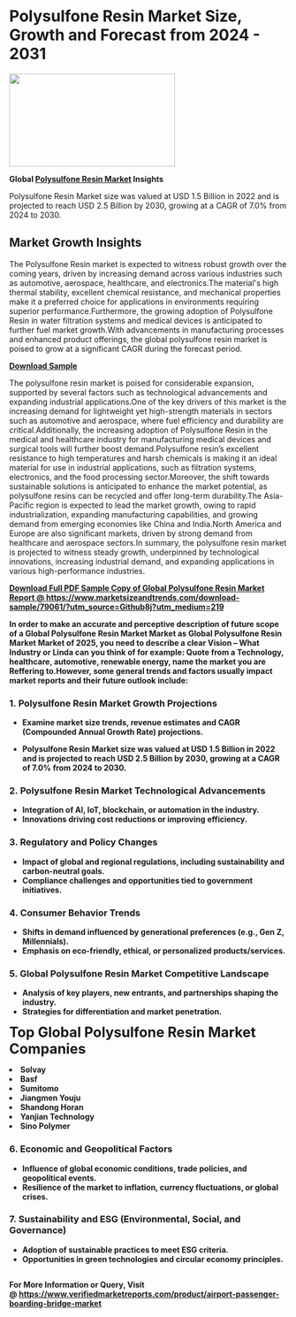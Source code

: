<H1>Polysulfone Resin Market Size, Growth and Forecast from 2024 - 2031</H1><img class="aligncenter size-medium wp-image-584254" src="https://thirdeyenews.in/wp-content/uploads/2024/09/Global-Market-Research-300x168.jpeg" alt="" width="300" height="168" /><p><strong>Global&nbsp;<a href="https://www.marketsizeandtrends.com/download-sample/79061/?utm_source=Github8j?utm_medium=219">Polysulfone Resin Market</a> Insights</strong></p><p>Polysulfone Resin Market size was valued at USD 1.5 Billion in 2022 and is projected to reach USD 2.5 Billion by 2030, growing at a CAGR of 7.0% from 2024 to 2030.</p><p><h2>Market Growth Insights</h2> <p>The Polysulfone Resin market is expected to witness robust growth over the coming years, driven by increasing demand across various industries such as automotive, aerospace, healthcare, and electronics.The material's high thermal stability, excellent chemical resistance, and mechanical properties make it a preferred choice for applications in environments requiring superior performance.Furthermore, the growing adoption of Polysulfone Resin in water filtration systems and medical devices is anticipated to further fuel market growth.With advancements in manufacturing processes and enhanced product offerings, the global polysulfone resin market is poised to grow at a significant CAGR during the forecast period.</p> <p><strong><a href="Download-Sample-Link">Download Sample</a></strong></p> <p>The polysulfone resin market is poised for considerable expansion, supported by several factors such as technological advancements and expanding industrial applications.One of the key drivers of this market is the increasing demand for lightweight yet high-strength materials in sectors such as automotive and aerospace, where fuel efficiency and durability are critical.Additionally, the increasing adoption of Polysulfone Resin in the medical and healthcare industry for manufacturing medical devices and surgical tools will further boost demand.Polysulfone resin’s excellent resistance to high temperatures and harsh chemicals is making it an ideal material for use in industrial applications, such as filtration systems, electronics, and the food processing sector.Moreover, the shift towards sustainable solutions is anticipated to enhance the market potential, as polysulfone resins can be recycled and offer long-term durability.The Asia-Pacific region is expected to lead the market growth, owing to rapid industrialization, expanding manufacturing capabilities, and growing demand from emerging economies like China and India.North America and Europe are also significant markets, driven by strong demand from healthcare and aerospace sectors.In summary, the polysulfone resin market is projected to witness steady growth, underpinned by technological innovations, increasing industrial demand, and expanding applications in various high-performance industries.</p> <p><strong><a href="Get-More-Link"></p><p><span class=""><strong>Download Full PDF Sample Copy of Global Polysulfone Resin Market Report</strong> @ <a href="https://www.marketsizeandtrends.com/download-sample/79061/?utm_source=Github8j?utm_medium=219" target="_blank">https://www.marketsizeandtrends.com/download-sample/79061/?utm_source=Github8j?utm_medium=219</a></span></p><p>In order to make an accurate and perceptive description of future scope of a Global&nbsp;Polysulfone Resin Market Market as Global&nbsp;Polysulfone Resin Market Market of 2025, you need to describe a clear Vision &ndash; What Industry or Linda can you think of for example: Quote from a Technology, healthcare, automotive, renewable energy, name the market you are Reffering to.However, some general trends and factors usually impact market reports and their future outlook include:</p><h3>1.&nbsp;<strong>Polysulfone Resin Market Growth Projections</strong></h3><ul><li>Examine market size trends, revenue estimates and CAGR (Compounded Annual Growth Rate) projections.</li><li><p>Polysulfone Resin Market size was valued at USD 1.5 Billion in 2022 and is projected to reach USD 2.5 Billion by 2030, growing at a CAGR of 7.0% from 2024 to 2030.</p></li></ul><h3>2.&nbsp;<strong>Polysulfone Resin Market Technological Advancements</strong></h3><ul><li>Integration of AI, IoT, blockchain, or automation in the industry.</li><li>Innovations driving cost reductions or improving efficiency.</li></ul><h3>3.&nbsp;<strong>Regulatory and Policy Changes</strong></h3><ul><li>Impact of global and regional regulations, including sustainability and carbon-neutral goals.</li><li>Compliance challenges and opportunities tied to government initiatives.</li></ul><h3>4.&nbsp;<strong>Consumer Behavior Trends</strong></h3><ul><li>Shifts in demand influenced by generational preferences (e.g., Gen Z, Millennials).</li><li>Emphasis on eco-friendly, ethical, or personalized products/services.</li></ul><h3>5.&nbsp;<strong>Global Polysulfone Resin Market Competitive Landscape</strong></h3><ul><li>Analysis of key players, new entrants, and partnerships shaping the industry.</li><li>Strategies for differentiation and market penetration.</li></ul><p data-pm-slice="1 1 []"><span style="color: inherit; font-family: inherit; font-size: 25px;">Top Global Polysulfone Resin Market Companies</span></p><div class="" data-test-id=""><p><li>Solvay</li><li> Basf</li><li> Sumitomo</li><li> Jiangmen Youju</li><li> Shandong Horan</li><li> Yanjian Technology</li><li> Sino Polymer</li></p></div><h3>6.&nbsp;<strong>Economic and Geopolitical Factors</strong></h3><ul><li>Influence of global economic conditions, trade policies, and geopolitical events.</li><li>Resilience of the market to inflation, currency fluctuations, or global crises.</li></ul><h3>7.&nbsp;<strong>Sustainability and ESG (Environmental, Social, and Governance)</strong></h3><ul><li>Adoption of sustainable practices to meet ESG criteria.</li><li>Opportunities in green technologies and circular economy principles.</li></ul><h2><strong style="font-size: 14px;">For More Information or Query, Visit @&nbsp;</strong><a style="background-color: #ffffff; font-size: 14px;" href="https://www.marketsizeandtrends.com/report/polysulfone-resin-market/" target="_blank">https://www.verifiedmarketreports.com/product/airport-passenger-boarding-bridge-market</a></h2>